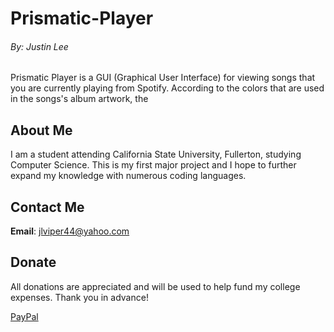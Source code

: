 # Prismatic-Player
###### By: Justin Lee
Prismatic Player is a GUI (Graphical User Interface) for viewing songs that you are currently playing from Spotify. 
According to the colors that are used in the songs's album artwork, the
## About Me
I am a student attending California State University, Fullerton, studying Computer Science. 
This is my first major project and I hope to further expand my knowledge with numerous coding languages.
## Contact Me
**Email**: jlviper44@yahoo.com
## Donate
All donations are appreciated and will be used to help fund my college expenses. 
Thank you in advance!

[PayPal](https://www.paypal.com/cgi-bin/webscr?cmd=_donations&business=jlviper44%40gmail.com&currency_code=USD&source=url)
